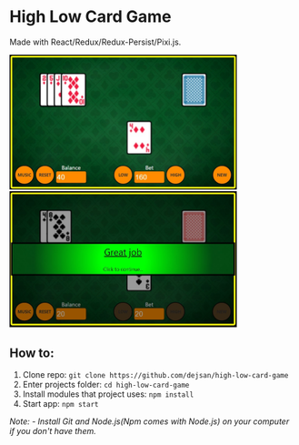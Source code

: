 # High Low Card Game

Made with React/Redux/Redux-Persist/Pixi.js.

<img width="400" alt="react pixi hi-lo card game screenshot 1" src="https://raw.githubusercontent.com/dejsan/high-low-card-game/main/public/assets/screenshots/1.jpg">
<img width="400" alt="react pixi hi-lo card game screenshot 2" src="https://raw.githubusercontent.com/dejsan/high-low-card-game/main/public/assets/screenshots/2.jpg">

## How to:

1. Clone repo: `git clone https://github.com/dejsan/high-low-card-game`
2. Enter projects folder: `cd high-low-card-game`
3. Install modules that project uses: `npm install`
4. Start app: `npm start`

*Note:*
*- Install Git and Node.js(Npm comes with Node.js) on your computer if you don't have them.*
